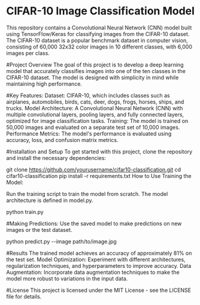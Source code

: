 # CIFAR-10 Image Classification Model

This repository contains a Convolutional Neural Network (CNN) model built using TensorFlow/Keras for classifying images from the CIFAR-10 dataset. The CIFAR-10 dataset is a popular benchmark dataset in computer vision, consisting of 60,000 32x32 color images in 10 different classes, with 6,000 images per class.

#Project Overview
The goal of this project is to develop a deep learning model that accurately classifies images into one of the ten classes in the CIFAR-10 dataset. The model is designed with simplicity in mind while maintaining high performance.

#Key Features:
Dataset: CIFAR-10, which includes classes such as airplanes, automobiles, birds, cats, deer, dogs, frogs, horses, ships, and trucks.
Model Architecture: A Convolutional Neural Network (CNN) with multiple convolutional layers, pooling layers, and fully connected layers, optimized for image classification tasks.
Training: The model is trained on 50,000 images and evaluated on a separate test set of 10,000 images.
Performance Metrics: The model's performance is evaluated using accuracy, loss, and confusion matrix metrics.

#Installation and Setup
To get started with this project, clone the repository and install the necessary dependencies:

git clone https://github.com/yourusername/cifar10-classification.git
cd cifar10-classification
pip install -r requirements.txt
How to Use
Training the Model:

Run the training script to train the model from scratch. The model architecture is defined in model.py.

python train.py

#Making Predictions:
Use the saved model to make predictions on new images or the test dataset.

python predict.py --image path/to/image.jpg

#Results
The trained model achieves an accuracy of approximately 81% on the test set.
Model Optimization: Experiment with different architectures, regularization techniques, and hyperparameters to improve accuracy.
Data Augmentation: Incorporate data augmentation techniques to make the model more robust to variations in the input data.

#License
This project is licensed under the MIT License - see the LICENSE file for details.
